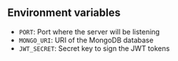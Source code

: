 <!-- Create a README which say the necesary environment variables to use the backend -->

## Environment variables

- `PORT`: Port where the server will be listening
- `MONGO_URI`: URI of the MongoDB database
- `JWT_SECRET`: Secret key to sign the JWT tokens